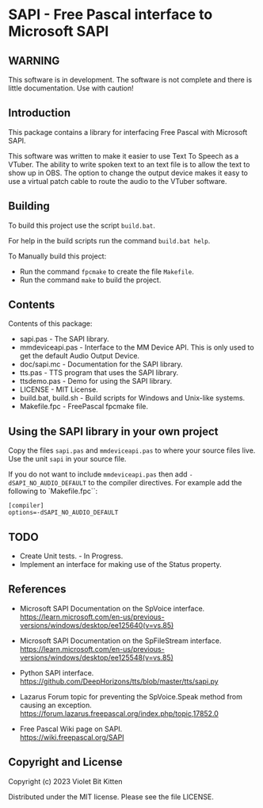 # SAPI - Free Pascal interface to Microsoft SAPI

## WARNING

This software is in development. The software is not complete and there is little documentation. Use with caution!

## Introduction

This package contains a library for interfacing Free Pascal with Microsoft SAPI.

This software was written to make it easier to use Text To Speech as a VTuber. The ability to write spoken text to an text file is to allow the text to show up in OBS. The option to change the output device makes it easy to use a virtual patch cable to route the audio to the VTuber software.

## Building

To build this project use the script `build.bat`.

For help in the build scripts run the command `build.bat help`.

To Manually build this project:

* Run the command `fpcmake` to create the file `Makefile`.
* Run the command `make` to build the project.

## Contents

Contents of this package:

* sapi.pas - The SAPI library.
* mmdeviceapi.pas - Interface to the MM Device API. This is only used to get the default Audio Output Device.
* doc/sapi.mc - Documentation for the SAPI library.
* tts.pas - TTS program that uses the SAPI library.
* ttsdemo.pas - Demo for using the SAPI library.
* LICENSE - MIT License.
* build.bat, build.sh - Build scripts for Windows and Unix-like systems.
* Makefile.fpc - FreePascal fpcmake file.

## Using the SAPI library in your own project

Copy the files `sapi.pas` and `mmdeviceapi.pas` to where your source files live. Use the unit `sapi` in your source file.

If you do not want to include `mmdeviceapi.pas` then add `-dSAPI_NO_AUDIO_DEFAULT` to the compiler directives. For example add the following to `Makefile.fpc``:

```text
[compiler]
options=-dSAPI_NO_AUDIO_DEFAULT
```

## TODO

* Create Unit tests. - In Progress.
* Implement an interface for making use of the Status property.

## References

* Microsoft SAPI Documentation on the SpVoice interface.\
  <https://learn.microsoft.com/en-us/previous-versions/windows/desktop/ee125640(v=vs.85)>

* Microsoft SAPI Documentation on the SpFileStream  interface.\
  <https://learn.microsoft.com/en-us/previous-versions/windows/desktop/ee125548(v=vs.85)>

* Python SAPI interface.\
  <https://github.com/DeepHorizons/tts/blob/master/tts/sapi.py>

* Lazarus Forum topic for preventing the SpVoice.Speak method from causing an exception.\
  <https://forum.lazarus.freepascal.org/index.php/topic,17852.0>

* Free Pascal Wiki page on SAPI.\
  <https://wiki.freepascal.org/SAPI>

## Copyright and License

Copyright (c) 2023 Violet Bit Kitten

Distributed under the MIT license. Please see the file LICENSE.

